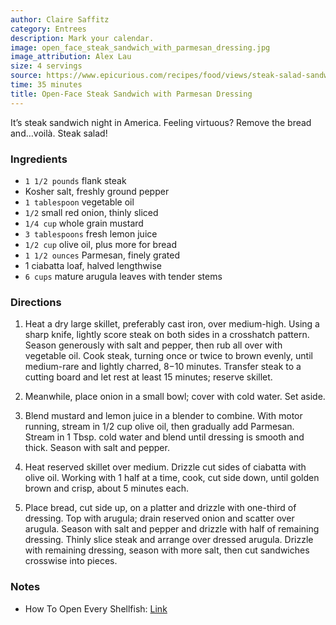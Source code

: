 ```yaml
---
author: Claire Saffitz
category: Entrees
description: Mark your calendar.
image: open_face_steak_sandwich_with_parmesan_dressing.jpg
image_attribution: Alex Lau
size: 4 servings
source: https://www.epicurious.com/recipes/food/views/steak-salad-sandwich-with-parmesan-dressing#reviews
time: 35 minutes
title: Open-Face Steak Sandwich with Parmesan Dressing
---
```


It’s steak sandwich night in America. Feeling virtuous? Remove the bread and…voilà. Steak salad!

### Ingredients

* `1 1/2 pounds` flank steak
* Kosher salt, freshly ground pepper
* `1 tablespoon` vegetable oil
* `1/2` small red onion, thinly sliced
* `1/4 cup` whole grain mustard
* `3 tablespoons` fresh lemon juice
* `1/2 cup` olive oil, plus more for bread
* `1 1/2 ounces` Parmesan, finely grated
* 1 ciabatta loaf, halved lengthwise
* `6 cups` mature arugula leaves with tender stems

### Directions

1. Heat a dry large skillet, preferably cast iron, over medium-high. Using a sharp knife, lightly score steak on both sides in a crosshatch pattern. Season generously with salt and pepper, then rub all over with vegetable oil. Cook steak, turning once or twice to brown evenly, until medium-rare and lightly charred, 8−10 minutes. Transfer steak to a cutting board and let rest at least 15 minutes; reserve skillet.

2. Meanwhile, place onion in a small bowl; cover with cold water. Set aside.

3. Blend mustard and lemon juice in a blender to combine. With motor running, stream in 1/2 cup olive oil, then gradually add Parmesan. Stream in 1 Tbsp. cold water and blend until dressing is smooth and thick. Season with salt and pepper.

4. Heat reserved skillet over medium. Drizzle cut sides of ciabatta with olive oil. Working with 1 half at a time, cook, cut side down, until golden brown and crisp, about 5 minutes each.

5. Place bread, cut side up, on a platter and drizzle with one-third of dressing. Top with arugula; drain reserved onion and scatter over arugula. Season with salt and pepper and drizzle with half of remaining dressing. Thinly slice steak and arrange over dressed arugula. Drizzle with remaining dressing, season with more salt, then cut sandwiches crosswise into pieces.

### Notes

* How To Open Every Shellfish: [Link](https://www.epicurious.com/video/watch/every-method-how-to-open-every-shellfish)